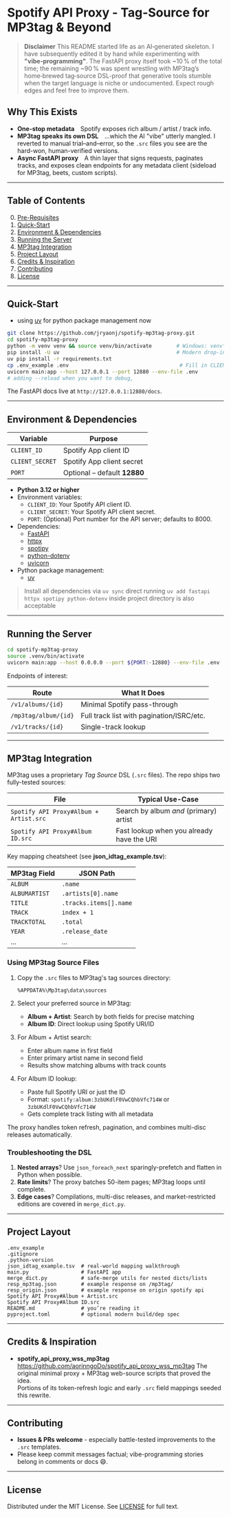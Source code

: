 # Spotify API Proxy - Tag-Source for MP3tag & Beyond

> **Disclaimer**
> This README started life as an AI‑generated skeleton. I have subsequently edited it by hand while experimenting with **"vibe‑programming"**. The FastAPI proxy itself took ~10 % of the total time; the remaining ~90 % was spent wrestling with MP3tag’s home‑brewed tag‑source DSL-proof that generative tools stumble when the target language is niche or undocumented. Expect rough edges and feel free to improve them.

## Why This Exists

- **One-stop metadata** Spotify exposes rich album / artist / track info.  
- **MP3tag speaks its own DSL** ...which the AI "vibe" utterly mangled. I reverted to manual trial–and–error, so the `.src` files you see are the hard-won, human-verified versions.  
- **Async FastAPI proxy** A thin layer that signs requests, paginates tracks, and exposes clean endpoints for any metadata client (sideload for MP3tag, beets, custom scripts).


---

## Table of Contents

0. [Pre-Requisites](#pre-requisites)
1. [Quick-Start](#quick-start)
2. [Environment & Dependencies](#environment--dependencies)
3. [Running the Server](#running-the-server)
4. [MP3tag Integration](#mp3tag-integration)
5. [Project Layout](#project-layout)
6. [Credits & Inspiration](#credits--inspiration)
7. [Contributing](#contributing)
8. [License](#license)

---

## Quick-Start

* using [uv](https://github.com/astral-sh/uv) for python package management now

```bash
git clone https://github.com/jryaonj/spotify-mp3tag-proxy.git
cd spotify-mp3tag-proxy
python -m venv venv && source venv/bin/activate        # Windows: venv\Scripts\activate
pip install -U uv                                      # Modern drop-in for pip+virtualenv
uv pip install -r requirements.txt
cp .env_example .env                                    # Fill in CLIENT_ID/CLIENT_SECRET
uvicorn main:app --host 127.0.0.1 --port 12880 --env-file .env 
# adding --reload when you want to debug, 
```

The FastAPI docs live at `http://127.0.0.1:12880/docs`.

---

## Environment & Dependencies

| Variable        | Purpose                      |
| --------------- | ---------------------------- |
| `CLIENT_ID`     | Spotify App client ID        |
| `CLIENT_SECRET` | Spotify App client secret    |
| `PORT`          | Optional – default **12880** |

- **Python 3.12 or higher**
- Environment variables:
  - `CLIENT_ID`: Your Spotify API client ID.
  - `CLIENT_SECRET`: Your Spotify API client secret.
  - `PORT`: (Optional) Port number for the API server; defaults to 8000.
- Dependencies:
  - [FastAPI](https://fastapi.tiangolo.com/)
  - [httpx](https://www.python-httpx.org/)
  - [spotipy](https://spotipy.readthedocs.io/)
  - [python-dotenv](https://github.com/theskumar/python-dotenv)
  - [uvicorn](https://www.uvicorn.org/)
- Python package management:
  - [uv](https://github.com/astral-sh/uv)

> Install all dependencies via `uv sync`
> direct running `uv add fastapi httpx spotipy python-dotenv` inside project directory is also acceptable

---

## Running the Server

```bash
cd spotify-mp3tag-proxy
source .venv/bin/activate
uvicorn main:app --host 0.0.0.0 --port ${PORT:-12880} --env-file .env
```

Endpoints of interest:

| Route                | What It Does                              |
| -------------------- | ----------------------------------------- |
| `/v1/albums/{id}`    | Minimal Spotify pass-through              |
| `/mp3tag/album/{id}` | Full track list with pagination/ISRC/etc. |
| `/v1/tracks/{id}`    | Single-track lookup                       |

---

## MP3tag Integration

MP3tag uses a proprietary *Tag Source* DSL (`.src` files). The repo ships two fully-tested sources:

| File                                   | Typical Use-Case                          |
| -------------------------------------- | ----------------------------------------- |
| `Spotify API Proxy#Album + Artist.src` | Search by album *and* (primary) artist    |
| `Spotify API Proxy#Album ID.src`       | Fast lookup when you already have the URI |

Key mapping cheatsheet (see **json_idtag_example.tsv**):

| MP3tag Field  | JSON Path                           |
| ------------- | ----------------------------------- |
| `ALBUM`       | `.name`                             |
| `ALBUMARTIST` | `.artists[0].name`                  |
| `TITLE`       | `.tracks.items[].name`              |
| `TRACK`       | `index + 1`                         |
| `TRACKTOTAL`  | `.total`                            |
| `YEAR`        | `.release_date`                     |
| ...           | ...                                 |

### Using MP3tag Source Files

1. Copy the `.src` files to MP3tag's tag sources directory:
   ```
   %APPDATA%\Mp3tag\data\sources
   ```

2. Select your preferred source in MP3tag:
   - **Album + Artist**: Search by both fields for precise matching
   - **Album ID**: Direct lookup using Spotify URI/ID

3. For Album + Artist search:
   - Enter album name in first field
   - Enter primary artist name in second field
   - Results show matching albums with track counts

4. For Album ID lookup:
   - Paste full Spotify URI or just the ID
   - Format: `spotify:album:3zbUKdlF0VwCQhbVfc714W` or `3zbUKdlF0VwCQhbVfc714W`
   - Gets complete track listing with all metadata

The proxy handles token refresh, pagination, and combines multi-disc releases automatically.

### Troubleshooting the DSL

1. **Nested arrays**? Use `json_foreach_next` sparingly-prefetch and flatten in Python when possible.
2. **Rate limits**? The proxy batches 50-item pages; MP3tag loops until complete.
3. **Edge cases**? Compilations, multi-disc releases, and market-restricted editions are covered in `merge_dict.py`.

---

## Project Layout

```
.env_example
.gitignore
.python-version
json_idtag_example.tsv  # real-world mapping walkthrough
main.py                 # FastAPI app
merge_dict.py           # safe-merge utils for nested dicts/lists
resp_mp3tag.json        # example response on /mp3tag/
resp_origin.json        # example response on origin spotify api
Spotify API Proxy#Album + Artist.src
Spotify API Proxy#Album ID.src
README.md               # you’re reading it
pyproject.toml          # optional modern build/dep spec
```

---

## Credits & Inspiration
- **spotify_api_proxy_wss_mp3tag**  
  <https://github.com/aorinngoDo/spotify_api_proxy_wss_mp3tag> 
  The original minimal proxy + MP3tag web-source scripts that proved the idea.  
  Portions of its token-refresh logic and early `.src` field mappings seeded this rewrite.

---

## Contributing

* **Issues & PRs welcome** - especially battle-tested improvements to the `.src` templates.
* Please keep commit messages factual; vibe-programming stories belong in comments or docs 😄.

---

## License

Distributed under the MIT License. See [LICENSE](LICENSE) for full text.
